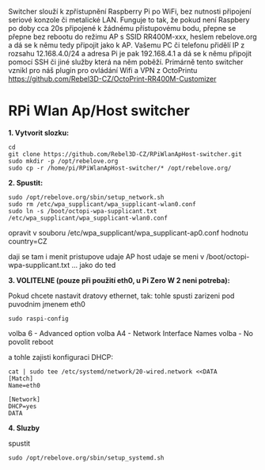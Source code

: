 Switcher slouží k zpřístupnění Raspberry Pi po WiFi, bez nutnosti připojení seriové konzole či metalické LAN. Funguje to tak, že pokud není Raspbery po doby cca 20s připojené k žádnému přístupovému bodu, přepne se přepne bez rebootu do režimu AP s SSID RR400M-xxx, heslem rebelove.org a dá se k němu tedy připojit jako k AP. Vašemu PC či telefonu přidělí IP z rozsahu 12.168.4.0/24 a adresa Pi je pak 192.168.4.1 a dá se k němu připojit pomocí SSH či jiné služby která na něm poběží.
Primárně tento switcher vznikl pro náš plugin pro ovládání Wifi a VPN z OctoPrintu https://github.com/Rebel3D-CZ/OctoPrint-RR400M-Customizer

# RPi Wlan Ap/Host switcher

**1. Vytvorit slozku:**
```
cd
git clone https://github.com/Rebel3D-CZ/RPiWlanApHost-switcher.git
sudo mkdir -p /opt/rebelove.org
sudo cp -r /home/pi/RPiWlanApHost-switcher/* /opt/rebelove.org/
```

**2. Spustit:**
```
sudo /opt/rebelove.org/sbin/setup_network.sh
sudo rm /etc/wpa_supplicant/wpa_supplicant-wlan0.conf
sudo ln -s /boot/octopi-wpa-supplicant.txt /etc/wpa_supplicant/wpa_supplicant-wlan0.conf
```   
opravit v souboru /etc/wpa_supplicant/wpa_supplicant-ap0.conf hodnotu country=CZ

  daji se tam i menit pristupove udaje AP
  host udaje se meni v /boot/octopi-wpa-supplicant.txt ... jako do ted

**3. VOLITELNE (pouze při použití eth0, u Pi Zero W 2 neni potreba):**

Pokud chcete nastavit dratovy ethernet, tak:
tohle spusti zarizeni pod puvodnim jmenem eth0

```
sudo raspi-config
```

volba  6 - Advanced option
volba A4 - Network Interface Names
volba    - No
povolit reboot

a tohle zajisti konfiguraci DHCP:

```
cat | sudo tee /etc/systemd/network/20-wired.network <<DATA
[Match]
Name=eth0

[Network]
DHCP=yes
DATA
```

**4. Sluzby**

spustit 
```
sudo /opt/rebelove.org/sbin/setup_systemd.sh
```
